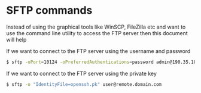 # SFTP commands
Instead of using the graphical tools like WinSCP, FileZilla etc and want to use the command line utility to access the FTP server then this document will help

If we want to connect to the FTP server using the username and password
```bash
$ sftp -oPort=10124 -oPreferredAuthentications=password admin@190.35.180.156
```

If we want to connect to the FTP server using the private key
```bash
$ sftp -o "IdentityFile=openssh.pk" user@remote.domain.com
```